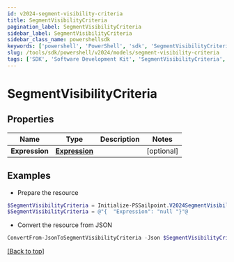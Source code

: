 ```yaml
---
id: v2024-segment-visibility-criteria
title: SegmentVisibilityCriteria
pagination_label: SegmentVisibilityCriteria
sidebar_label: SegmentVisibilityCriteria
sidebar_class_name: powershellsdk
keywords: ['powershell', 'PowerShell', 'sdk', 'SegmentVisibilityCriteria', 'V2024SegmentVisibilityCriteria'] 
slug: /tools/sdk/powershell/v2024/models/segment-visibility-criteria
tags: ['SDK', 'Software Development Kit', 'SegmentVisibilityCriteria', 'V2024SegmentVisibilityCriteria']
---
```



# SegmentVisibilityCriteria

## Properties

Name | Type | Description | Notes
------------ | ------------- | ------------- | -------------
**Expression** | [**Expression**](expression) |  | [optional] 

## Examples

- Prepare the resource
```powershell
$SegmentVisibilityCriteria = Initialize-PSSailpoint.V2024SegmentVisibilityCriteria  -Expression null
$SegmentVisibilityCriteria = @"{  "Expression": "null "}"@
```

- Convert the resource from JSON
```powershell
ConvertFrom-JsonToSegmentVisibilityCriteria -Json $SegmentVisibilityCriteria
```


[[Back to top]](#) 

